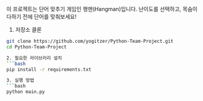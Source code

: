 이 프로젝트는 단어 맞추기 게임인 행맨(Hangman)입니다. 난이도를 선택하고, 목숨이 다하기 전에 단어를 맞춰보세요!

1. 저장소 클론
```bash
git clone https://github.com/yogitzer/Python-Team-Project.git
cd Python-Team-Project

2. 필요한 라이브러리 설치
```bash
pip install -r requirements.txt

3. 실행 방법
```bash
python main.py

